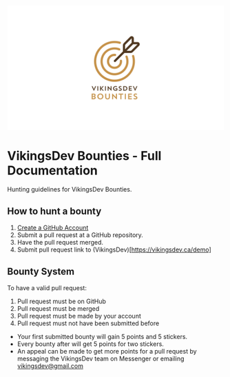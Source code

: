 ![](bounties-bg.png)
# VikingsDev Bounties - Full Documentation
Hunting guidelines for VikingsDev Bounties.

## How to hunt a bounty
1. [Create a GitHub Account](https://github.com/join)
2. Submit a pull request at a GitHub repository.
3. Have the pull request merged.
4. Submit pull request link to (VikingsDev)[https://vikingsdev.ca/demo]

## Bounty System

To have a valid pull request:
1. Pull request must be on GitHub
2. Pull request must be merged
3. Pull request must be made by your account
4. Pull request must not have been submitted before

- Your first submitted bounty will gain 5 points and 5 stickers.
- Every bounty after will get 5 points for two stickers.
- An appeal can be made to get more points for a pull request by messaging the VikingsDev 
team on Messenger or emailing vikingsdev@gmail.com


